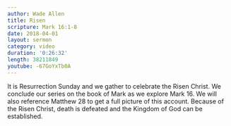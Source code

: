 ```yaml
---
author: Wade Allen
title: Risen
scripture: Mark 16:1-8
date: 2018-04-01
layout: sermon
category: video
duration: '0:26:32' 
length: 38211849
youtube: -67GoYxTb0A
---
```


It is Resurrection Sunday and we gather to celebrate the Risen Christ. We conclude our series on the book of Mark as we explore Mark 16. We will also reference Matthew 28 to get a full picture of this account. Because of the Risen Christ, death is defeated and the Kingdom of God can be established.
